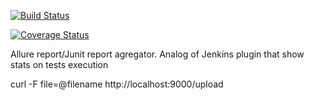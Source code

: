 [![Build Status](https://travis-ci.org/olka/test-reports-agregator.png?branch=master)](https://travis-ci.org/olka/test-reports-agregator)

[![Coverage Status](https://coveralls.io/repos/github/olka/test-reports-agregator/badge.svg?branch=master)](https://coveralls.io/github/olka/test-reports-agregator?branch=master)

Allure report/Junit report agregator.
Analog of Jenkins plugin that show stats on tests execution

curl -F file=@filename http://localhost:9000/upload